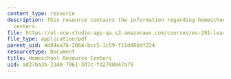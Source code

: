 ```yaml
---
content_type: resource
description: This resource contains the information regarding homeschool resource
  centers.
file: https://ol-ocw-studio-app-qa.s3.amazonaws.com/courses/es-291-learning-seminar-experiments-in-education-spring-2003/ad27ba3b234070613d7cfd2788047a79_MITES_291S03_Homeschl_fnl.pdf
file_type: application/pdf
parent_uid: 4d84aa76-2064-bcc5-1c59-f11d486df224
resourcetype: Document
title: Homeschool Resource Centers
uid: ad27ba3b-2340-7061-3d7c-fd2788047a79
---
```

